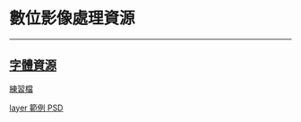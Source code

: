 # 數位影像處理資源
---
## [字體資源](font-resources.md)

<a href="https://dip.project.solmag.tw/i/newjeans.png" download>練習檔</a>


<a href="https://dip.project.solmag.tw/layer.psd" download>layer 範例 PSD</a>
